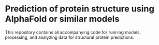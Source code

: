 # Prediction of protein structure using AlphaFold or similar models

This repository contains all accompanying code for running models, processing, and analyzing data for structural protein predictions.

